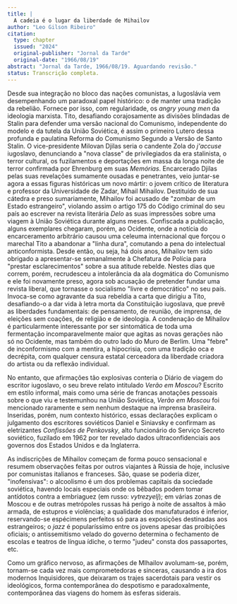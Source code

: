 ```yaml
---
title: |
  A cadeia é o lugar da liberdade de Mihailov
author: "Leo Gilson Ribeiro"
citation:
  type: chapter
  issued: "2024"
  original-publisher: "Jornal da Tarde"
  original-date: "1966/08/19"
abstract: "Jornal da Tarde, 1966/08/19. Aguardando revisão."
status: Transcrição completa.
---
```


Desde sua integração no bloco das nações comunistas, a Iugoslávia vem desempenhando um paradoxal papel histórico: o de manter uma tradição da rebelião. Fornece por isso, com regularidade, os *angry young men* da ideologia marxista. Tito, desafiando corajosamente as divisões blindadas de Stalin para defender uma versão nacional do Comunismo, independente do modelo e da tutela da União Soviética, é assim o primeiro Lutero dessa profunda e paulatina Reforma do Comunismo Segundo a Versão de Santo Stalin. O vice-presidente Milovan Djilas seria o candente Zola do *j'accuse* iugoslavo, denunciando a "nova classe" de privilegiados da era stalinista, o terror cultural, os fuzilamentos e deportações em massa da longa noite de terror confirmada por Ehrenburg em suas *Memórias*. Encarcerado Djilas pelas suas revelações sumamente ousadas e penetrantes, veio juntar-se agora a essas figuras históricas um novo mártir: o jovem crítico de literatura e professor da Universidade de Zadar, Mihail Mihailov. Destituído de sua cátedra e preso sumariamente, Mihailov foi acusado de "zombar de um Estado estrangeiro", violando assim o artigo 175 do Código criminal do seu país ao escrever na revista literária *Delo* as suas impressões sobre uma viagem à União Soviética durante alguns meses. Confiscada a publicação, alguns exemplares chegaram, porém, ao Ocidente, onde a notícia do encarceramento arbitrário causou uma celeuma internacional que forçou o marechal Tito a abandonar a "linha dura", comutando a pena do intelectual anticonformista. Desde então, ou seja, há dois anos, Mihailov tem sido obrigado a apresentar-se semanalmente à Chefatura de Polícia para "prestar esclarecimentos" sobre a sua atitude rebelde. Nestes dias que correm, porém, recrudesceu a intolerância da ala dogmática do Comunismo e ele foi novamente preso, agora sob acusação de pretender fundar uma revista liberal, que tornasse o socialismo "livre e democrático" no seu país. Invoca-se como agravante da sua rebeldia a carta que dirigiu a Tito, desafiando-o a dar vida à letra morta da Constituição iugoslava, que prevê as liberdades fundamentais: de pensamento, de reunião, de imprensa, de eleições sem coações, de religião e de ideologia. A condenação de Mihailov é particularmente interessante por ser sintomática de toda uma fermentação incomparavelmente maior que agitas as novas gerações não só no Ocidente, mas também do outro lado do Muro de Berlim. Uma "febre" de inconformismo com a mentira, a hipocrisia, com uma tradição oca e decrépita, com qualquer censura estatal cerceadora da liberdade criadora do artista ou da reflexão individual.

No entanto, que afirmações tão explosivas conteria o Diário de viagem do escritor iugoslavo, o seu breve relato intitulado *Verão em Moscou*? Escrito em estilo informal, mais como uma série de francas anotações pessoais sobre o que viu e testemunhou na União Soviética, *Verão em Moscou* foi mencionado raramente e sem nenhum destaque na imprensa brasileira. Inseridas, porém, num contexto histórico, essas declarações explicam o julgamento dos escritores soviéticos Daniel e Siniavsky e confirmam as eletrizantes *Confissões de Penkovsky*, alto funcionário do Serviço Secreto soviético, fuzilado em 1962 por ter revelado dados ultraconfidenciais aos governos dos Estados Unidos e da Inglaterra.

As indiscrições de Mihailov começam de forma pouco sensacional e resumem observações feitas por outros viajantes à Rússia de hoje, inclusive por comunistas italianos e franceses. São, quase se poderia dizer, "inofensivas": o alcoolismo é um dos problemas capitais da sociedade soviética, havendo locais especiais onde os bêbados podem tomar antídotos contra a embriaguez (em russo: *vytrezyelj*); em várias zonas de Moscou e de outras metrópoles russas há perigo à noite de assaltos à mão armada, de estupros e violências; a qualidade dos manufaturados é inferior, reservando-se espécimens perfeitos só para as exposições destinadas aos estrangeiros; o *jazz* é popularíssimo entre os jovens apesar das proibições oficiais; o antissemitismo velado do governo determina o fechamento de escolas e teatros de língua ídiche, o termo "judeu" consta dos passaportes, etc.

Como um gráfico nervoso, as afirmações de MIhailov avolumam-se, porém, tornam-se cada vez mais comprometedoras e sinceras, causando a ira dos modernos Inquisidores, que deixaram os trajes sacerdotais para vestir os ideológicos, forma contemporânea do despotismo e paradoxalmente, contemporânea das viagens do homem às esferas siderais.


